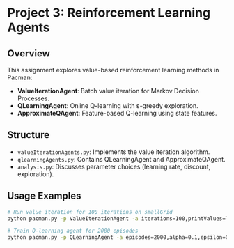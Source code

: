 # Project 3: Reinforcement Learning Agents

## Overview
This assignment explores value-based reinforcement learning methods in Pacman:

- **ValueIterationAgent**: Batch value iteration for Markov Decision Processes.
- **QLearningAgent**: Online Q-learning with ε-greedy exploration.
- **ApproximateQAgent**: Feature-based Q-learning using state features.

## Structure
- `valueIterationAgents.py`: Implements the value iteration algorithm.
- `qlearningAgents.py`: Contains QLearningAgent and ApproximateQAgent.
- `analysis.py`: Discusses parameter choices (learning rate, discount, exploration).

## Usage Examples
```bash
# Run value iteration for 100 iterations on smallGrid
python pacman.py -p ValueIterationAgent -a iterations=100,printValues=True

# Train Q-learning agent for 2000 episodes
python pacman.py -p QLearningAgent -a episodes=2000,alpha=0.1,epsilon=0.2
```
